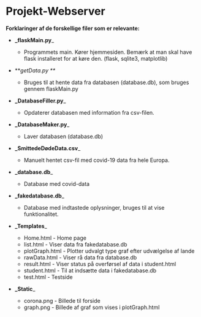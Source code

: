 # Projekt-Webserver
**Forklaringer af de forskellige filer som er relevante:**
  - **_flaskMain.py**_
      * Programmets main. Kører hjemmesiden. Bemærk at man skal have flask installeret for at køre den. (flask, sqlite3, matplotlib)
  - **_getData.py **_   
      * Bruges til at hente data fra databasen (database.db), som bruges gennem flaskMain.py
  - **_DatabaseFiller.py**_
      * Opdaterer databasen med information fra csv-filen. 
  - **_DatabaseMaker.py**_
      * Laver databasen (database.db)
  - **_SmittedeDødeData.csv**_
      * Manuelt hentet csv-fil med covid-19 data fra hele Europa.
  - **_database.db**_
      * Database med covid-data
  - **_fakedatabase.db**_
      * Database med indtastede oplysninger, bruges til at vise funktionalitet.

  - **_Templates**_
      * Home.html - Home page
      * list.html - Viser data fra fakedatabase.db
      * plotGraph.html - Plotter udvalgt type graf efter udvælgelse af lande
      * rawData.html - Viser rå data fra database.db
      * result.html - Viser status på overførsel af data i student.html
      * student.html - Til at indsætte data i fakedatabase.db
      * test.html - Testside

  - **_Static**_
      * corona.png - Billede til forside
      * graph.png - Billede af graf som vises i plotGraph.html

